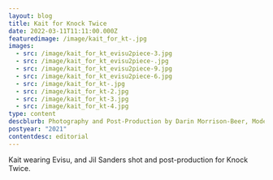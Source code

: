 ```yaml
---
layout: blog
title: Kait for Knock Twice
date: 2022-03-11T11:11:00.000Z
featuredimage: /image/kait_for_kt-.jpg
images:
  - src: /image/kait_for_kt_evisu2piece-3.jpg
  - src: /image/kait_for_kt_evisu2piece-.jpg
  - src: /image/kait_for_kt_evisu2piece-9.jpg
  - src: /image/kait_for_kt_evisu2piece-6.jpg
  - src: /image/kait_for_kt-.jpg
  - src: /image/kait_for_kt-2.jpg
  - src: /image/kait_for_kt-3.jpg
  - src: /image/kait_for_kt-4.jpg
type: content
descblurb: Photography and Post-Production by Darin Morrison-Beer, Modeling by Kait
postyear: "2021"
contentdesc: editorial
---
```

Kait wearing Evisu, and Jil Sanders shot and post-production for Knock Twice.
